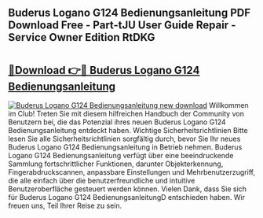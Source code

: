 ## Buderus Logano G124 Bedienungsanleitung PDF Download Free - Part-tJU User Guide Repair - Service Owner Edition RtDKG

# <h2><a href="http://df2pdy.blite.top/?on=Buderus+Logano+G124+Bedienungsanleitung">🔗Download 👉🔴 Buderus Logano G124 Bedienungsanleitung</a></h2>

[![Buderus Logano G124 Bedienungsanleitung new download](https://i.imgur.com/lujVjoI.png)](http://df2pdy.blite.top/?on=Buderus+Logano+G124+Bedienungsanleitung)
Willkommen im Club! Treten Sie mit diesem hilfreichen Handbuch der Community von Benutzern bei, die das Potenzial ihres neuen Buderus Logano G124 Bedienungsanleitung entdeckt haben. Wichtige Sicherheitsrichtlinien Bitte lesen Sie alle Sicherheitsrichtlinien sorgfältig durch, bevor Sie Ihr neues Buderus Logano G124 Bedienungsanleitung in Betrieb nehmen. Buderus Logano G124 Bedienungsanleitung verfügt über eine beeindruckende Sammlung fortschrittlicher Funktionen, darunter Objekterkennung, Fingerabdruckscannen, anpassbare Einstellungen und Mehrbenutzerzugriff, die alle einfach über die benutzerfreundliche und intuitive Benutzeroberfläche gesteuert werden können. Vielen Dank, dass Sie sich für Buderus Logano G124 BedienungsanleitungD entschieden haben. Wir freuen uns, Teil Ihrer Reise zu sein.
